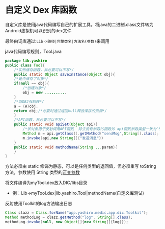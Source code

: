 # 自定义 Dex 库函数
自定义库是使用java代码编写自己的扩展工具，将java的二进制.class文件转为Android虚拟机可以识别的dex文件

最终由词库通过:`Lib->路径|完整类名|方法名(参数)`来调用

java代码编写规则，Tool.java

```java
package lib.yashiro
public class Tool{
    /*实例储存函数，非必要可以不写*/
    public static Object saveInstance(Object obj){
    /*是否储存了对象*/
    if(null == obj){
        /*创建对象*/
        obj = new ..........
    }
    /*将OBJ强制转*/
    a = (A)obj;
    return obj;/*必要时通过返回null释放保存的资源*/
    }
    /*API函数，非必要可以不写*/
    public static void apiSet(Object api){
        /*该对象用于反射调用API函数  除去没有参数的函数外 api函数参数类型一致为`String[].class`*/
        Method m = api.getClass().getMethod("sendMsg",String[].class);
        m.invoke(api,new String[]{"发送消息"})
    }
    public static void methodName(String ...param){
    }
}
```

方法必须由 static 修饰为静态，可以是任何类型的返回值，但必须重写 toString 方法，参数使用 String 类型的[可变参数](https://www.runoob.com/java/method-varargs.html)

将文件编译为myTool.dex放入DIC/libs目录

 - 例：Lib->myTool.dex|lib.yashiro.Tool|methodName(自定义库测试)

反射使用Toolkit的log方法输出日志

```java
Class clazz = Class.forName("app.yashiro.medic.app.dic.Toolkit");
Method methodLog = clazz.getMethod("log", String[].class);
methodLog.invoke(null, new Object[]{new String[]{log}});
```